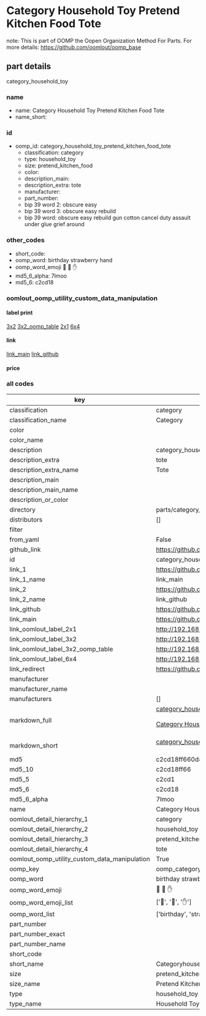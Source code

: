 # Category Household Toy Pretend Kitchen Food Tote  

note: This is part of OOMP the Oopen Organization Method For Parts. For more details: https://github.com/oomlout/oomp_base

##  part details
  



category_household_toy



### name
* name: Category Household Toy Pretend Kitchen Food Tote
* name_short: 
### id
* oomp_id: category_household_toy_pretend_kitchen_food_tote
  * classification: category
  * type: household_toy
  * size: pretend_kitchen_food
  * color: 
  * description_main: 
  * description_extra: tote
  * manufacturer: 
  * part_number: 
  * bip 39 word 2: obscure easy
  * bip 39 word 3: obscure easy rebuild
  * bip 39 word: obscure easy rebuild gun cotton cancel duty assault under glue grief around

### other_codes
* short_code: 
* oomp_word: birthday strawberry hand
* oomp_word_emoji :birthday: :strawberry: :hand:
* md5_6_alpha: 7lmoo
* md5_6: c2cd18






### oomlout_oomp_utility_custom_data_manipulation
#### label print
[3x2](http://192.168.1.245:1112/?label=oomp%207lmoo)
[3x2_oomp_table](http://192.168.1.108:1112/?label=oomp%207lmoo)
[2x1](http://192.168.1.242:1112/?label=oomp%207lmoo)
[6x4](http://192.168.1.55:1112/?label=oomp%207lmoo)    

#### link

[link_main](https://github.com/oomlout/oomlout_oomp_version_1_messy/tree/main/parts/category_household_toy_pretend_kitchen_food_tote) [link_github](https://github.com/oomlout/oomlout_oomp_version_1_messy/tree/main/parts/category_household_toy_pretend_kitchen_food_tote)                             

#### price







### all codes 
| key | value |  
| --- | --- |  
| classification | category |  
| classification_name | Category |  
| color |  |  
| color_name |  |  
| description | category_household_toy |  
| description_extra | tote |  
| description_extra_name | Tote |  
| description_main |  |  
| description_main_name |  |  
| description_or_color |   |  
| directory | parts/category_household_toy_pretend_kitchen_food_tote |  
| distributors | [] |  
| filter |  |  
| from_yaml | False |  
| github_link | https://github.com/oomlout/oomlout_oomp_part_src/tree/main/parts/category_household_toy_pretend_kitchen_food_tote |  
| id | category_household_toy_pretend_kitchen_food_tote |  
| link_1 | https://github.com/oomlout/oomlout_oomp_version_1_messy/tree/main/parts/category_household_toy_pretend_kitchen_food_tote |  
| link_1_name | link_main |  
| link_2 | https://github.com/oomlout/oomlout_oomp_version_1_messy/tree/main/parts/category_household_toy_pretend_kitchen_food_tote |  
| link_2_name | link_github |  
| link_github | https://github.com/oomlout/oomlout_oomp_version_1_messy/tree/main/parts/category_household_toy_pretend_kitchen_food_tote |  
| link_main | https://github.com/oomlout/oomlout_oomp_version_1_messy/tree/main/parts/category_household_toy_pretend_kitchen_food_tote |  
| link_oomlout_label_2x1 | http://192.168.1.242:1112/?label=oomp%207lmoo |  
| link_oomlout_label_3x2 | http://192.168.1.245:1112/?label=oomp%207lmoo |  
| link_oomlout_label_3x2_oomp_table | http://192.168.1.108:1112/?label=oomp%207lmoo |  
| link_oomlout_label_6x4 | http://192.168.1.55:1112/?label=oomp%207lmoo |  
| link_redirect | https://github.com/oomlout/oomlout_oomp_version_1_messy/tree/main/parts/category_household_toy_pretend_kitchen_food_tote |  
| manufacturer |  |  
| manufacturer_name |  |  
| manufacturers | [] |  
| markdown_full | [category_household_toy_pretend_kitchen_food_tote](none)<br>[](none)<br>[Category Household Toy Pretend Kitchen Food Tote](none)<br><br> |  
| markdown_short | [category_household_toy_pretend_kitchen_food_tote](none)<br><br> |  
| md5 | c2cd18ff660d88908498667f669174c2 |  
| md5_10 | c2cd18ff66 |  
| md5_5 | c2cd1 |  
| md5_6 | c2cd18 |  
| md5_6_alpha | 7lmoo |  
| name | Category Household Toy Pretend Kitchen Food Tote |  
| oomlout_detail_hierarchy_1 | category |  
| oomlout_detail_hierarchy_2 | household_toy |  
| oomlout_detail_hierarchy_3 | pretend_kitchen_food |  
| oomlout_detail_hierarchy_4 | tote |  
| oomlout_oomp_utility_custom_data_manipulation | True |  
| oomp_key | oomp_category_household_toy_pretend_kitchen_food_tote |  
| oomp_word | birthday strawberry hand |  
| oomp_word_emoji | :birthday: :strawberry: :hand: |  
| oomp_word_emoji_list | [':birthday:', ':strawberry:', ':hand:'] |  
| oomp_word_list | ['birthday', 'strawberry', 'hand'] |  
| part_number |  |  
| part_number_exact |  |  
| part_number_name |  |  
| short_code |  |  
| short_name | Categoryhouseholdtoy |  
| size | pretend_kitchen_food |  
| size_name | Pretend Kitchen Food |  
| type | household_toy |  
| type_name | Household Toy |  
